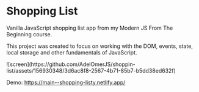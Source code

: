 <h1>Shopping List</h1>
<p>
  Vanilla JavaScript shopping list app from my Modern JS From The Beginning course.

This project was created to focus on working with the DOM, events, state, local storage and other fundamentals of JavaScript.
</p>
![screen](https://github.com/AdelOmerJS/shoppin-list/assets/156930348/3d6ac8f8-2567-4b71-85b7-b5dd38ed632f)


Demo: https://main--shopping-listy.netlify.app/
